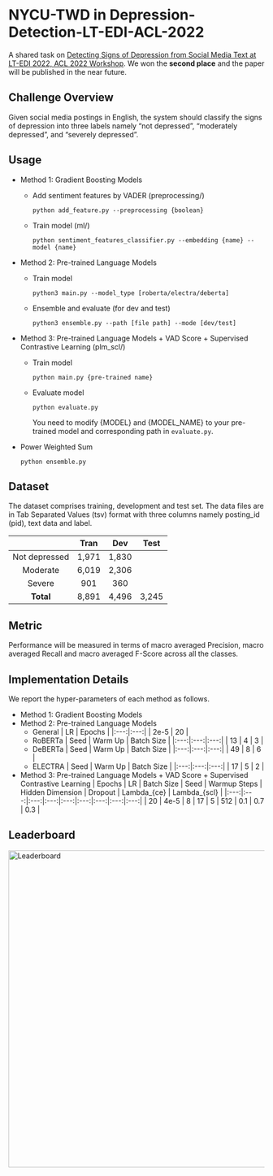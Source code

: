 # NYCU-TWD in Depression-Detection-LT-EDI-ACL-2022

A shared task on [Detecting Signs of Depression from Social Media Text at LT-EDI 2022, ACL 2022 Workshop](https://sites.google.com/view/lt-edi-2022/home?authuser=0). We won the **second place** and the paper will be published in the near future.

## Challenge Overview
Given social media postings in English, the system should classify the signs of depression into three labels namely “not depressed”, “moderately depressed”, and “severely depressed”.

## Usage
- Method 1: Gradient Boosting Models
  - Add sentiment features by VADER (preprocessing/)
    ```=bash
    python add_feature.py --preprocessing {boolean}
    ```  
  - Train model (ml/)
    ```=bash
    python sentiment_features_classifier.py --embedding {name} --model {name}
    ```  
- Method 2: Pre-trained Language Models
  - Train model
    ```=bash
    python3 main.py --model_type [roberta/electra/deberta]
    ```
  - Ensemble and evaluate (for dev and test)
    ```=bash
    python3 ensemble.py --path [file path] --mode [dev/test]
    ```
- Method 3: Pre-trained Language Models + VAD Score + Supervised Contrastive Learning (plm_scl/)
  - Train model
    ```=bash
    python main.py {pre-trained name}
    ```
  - Evaluate model
    ```=bash
    python evaluate.py
    ```
    You need to modify {MODEL} and {MODEL_NAME} to your pre-trained model and corresponding path in `evaluate.py`.
    
- Power Weighted Sum
    ```=bash
    python ensemble.py
    ```

## Dataset
The dataset comprises training, development and test set. The data files are in Tab Separated Values (tsv) format with three columns namely posting_id (pid), text data and label. 

|   | Tran | Dev | Test |
|:---:|:---:|:---:|:---:|
| Not depressed | 1,971 | 1,830 |  |
| Moderate | 6,019 | 2,306 |  |
| Severe | 901 | 360 |  |
| **Total** | 8,891 | 4,496 | 3,245 |

## Metric
Performance will be measured in terms of macro averaged Precision, macro averaged Recall and macro averaged F-Score across all the classes.

## Implementation Details
We report the hyper-parameters of each method as follows.
- Method 1: Gradient Boosting Models
- Method 2: Pre-trained Language Models
  - General
    | LR | Epochs |
    |:---:|:---:|
    | 2e-5 | 20 |
  - RoBERTa
    | Seed | Warm Up | Batch Size |
    |:---:|:---:|:---:|
    | 13 | 4 | 3 |
  - DeBERTa
    | Seed | Warm Up | Batch Size |
    |:---:|:---:|:---:|
    | 49 | 8 | 6 |
  - ELECTRA
    | Seed | Warm Up | Batch Size |
    |:---:|:---:|:---:|
    | 17 | 5 | 2 |
- Method 3: Pre-trained Language Models + VAD Score + Supervised Contrastive Learning
  | Epochs | LR | Batch Size | Seed | Warmup Steps | Hidden Dimension | Dropout | Lambda_{ce} | Lambda_{scl} |
  |:---:|:---:|:---:|:---:|:---:|:---:|:---:|:---:|:---:|
  | 20 | 4e-5 | 8 | 17 | 5 | 512 | 0.1 | 0.7 | 0.3 |

## Leaderboard
<img width="624" alt="Leaderboard" src="https://user-images.githubusercontent.com/44032506/153540392-2ff8fd40-5500-4b55-9fb8-eba898babeed.png">
